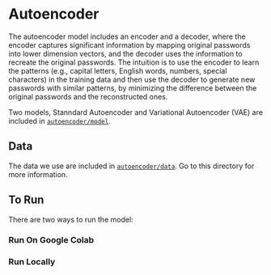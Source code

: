 # Autoencoder

The autoencoder model includes an encoder and a decoder, where the encoder captures significant information by mapping original passwords into lower dimension vectors, and the decoder uses the information to recreate the original passwords. The intuition is to use the encoder to learn the patterns (e.g., capital letters, English words, numbers, special characters) in the training data and then use the decoder to generate new passwords with similar patterns, by minimizing the difference between the original passwords and the reconstructed ones.

Two models, Stanndard Autoencoder and Variational Autoencoder (VAE) are included in [`autoencoder/model`](https://github.com/ryanamannion/gtown-passwords/edit/main/autoencoder/model).

## Data

The data we use are included in [`autoencoder/data`](https://github.com/ryanamannion/gtown-passwords/edit/main/autoencoder/data). Go to this directory for more information.

## To Run

There are two ways to run the model:

### Run On Google Colab

### Run Locally
